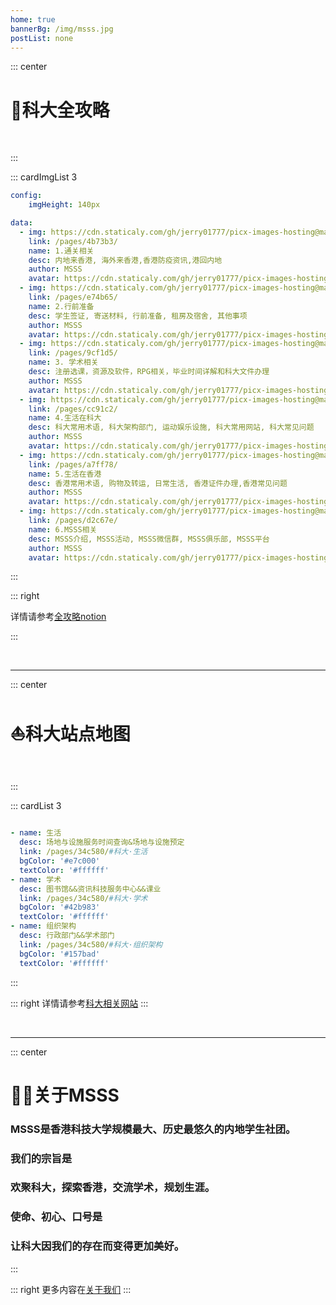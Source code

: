 ```yaml
---
home: true
bannerBg: /img/msss.jpg
postList: none
---
```


::: center

<h1>🎉科大全攻略</h1> 

<br>

:::

::: cardImgList 3

```yaml
config:
    imgHeight: 140px

data:
  - img: https://cdn.staticaly.com/gh/jerry01777/picx-images-hosting@master/20230811/全攻略1.4hh1ar1dto80.webp
    link: /pages/4b73b3/
    name: 1.通关相关
    desc: 内地来香港, 海外来香港,香港防疫资讯,港回内地
    author: MSSS
    avatar: https://cdn.staticaly.com/gh/jerry01777/picx-images-hosting@master/20230811/logo.42vc4fmywu00.webp
  - img: https://cdn.staticaly.com/gh/jerry01777/picx-images-hosting@master/20230811/全攻略2.659upkf8b800.webp
    link: /pages/e74b65/
    name: 2.行前准备
    desc: 学生签证, 寄送材料, 行前准备, 租房及宿舍, 其他事项
    author: MSSS
    avatar: https://cdn.staticaly.com/gh/jerry01777/picx-images-hosting@master/20230811/logo.42vc4fmywu00.webp
  - img: https://cdn.staticaly.com/gh/jerry01777/picx-images-hosting@master/20230811/全攻略3.2xbyp8spz2m0.webp
    link: /pages/9cf1d5/
    name: 3. 学术相关
    desc: 注册选课，资源及软件，RPG相关，毕业时间详解和科大文件办理
    author: MSSS
    avatar: https://cdn.staticaly.com/gh/jerry01777/picx-images-hosting@master/20230811/logo.42vc4fmywu00.webp
  - img: https://cdn.staticaly.com/gh/jerry01777/picx-images-hosting@master/20230811/全攻略4.3r3n9ej8g840.webp
    link: /pages/cc91c2/
    name: 4.生活在科大
    desc: 科大常用术语, 科大架构部门, 运动娱乐设施, 科大常用网站, 科大常见问题
    author: MSSS
    avatar: https://cdn.staticaly.com/gh/jerry01777/picx-images-hosting@master/20230811/logo.42vc4fmywu00.webp
  - img: https://cdn.staticaly.com/gh/jerry01777/picx-images-hosting@master/20230811/全攻略5.54ek3jbp67k0.webp
    link: /pages/a7ff78/
    name: 5.生活在香港
    desc: 香港常用术语, 购物及转运, 日常生活, 香港证件办理,香港常见问题
    author: MSSS
    avatar: https://cdn.staticaly.com/gh/jerry01777/picx-images-hosting@master/20230811/logo.42vc4fmywu00.webp
  - img: https://cdn.staticaly.com/gh/jerry01777/picx-images-hosting@master/20230811/全攻略6.4thoq8dcn6k0.webp
    link: /pages/d2c67e/
    name: 6.MSSS相关
    desc: MSSS介绍, MSSS活动, MSSS微信群, MSSS俱乐部, MSSS平台
    author: MSSS
    avatar: https://cdn.staticaly.com/gh/jerry01777/picx-images-hosting@master/20230811/logo.42vc4fmywu00.webp
```

:::

::: right

详情请参考[全攻略notion](https://inner7peace.notion.site/inner7peace/e240f6b284394b1981575233c06c91bf)

:::



<br>

<hr>

::: center

# ⛵科大站点地图 

<br>

:::

::: cardList 3

```yaml

- name: 生活
  desc: 场地与设施服务时间查询&场地与设施预定
  link: /pages/34c580/#科大·生活
  bgColor: '#e7c000'
  textColor: '#ffffff'
- name: 学术
  desc: 图书馆&&资讯科技服务中心&&课业
  link: /pages/34c580/#科大·学术
  bgColor: '#42b983'
  textColor: '#ffffff'
- name: 组织架构
  desc: 行政部门&&学术部门
  link: /pages/34c580/#科大·组织架构
  bgColor: '#157bad'
  textColor: '#ffffff'
```

:::

::: right
详情请参考[科大相关网站](/pages/34c580/)
:::



<br>

<hr>

::: center

<h1>💪🏻关于MSSS</h1>

<h3>MSSS是香港科技大学规模最大、历史最悠久的内地学生社团。</h3>

<h3>我们的宗旨是</h3>

<h3  >欢聚科大，探索香港，交流学术，规划生涯。</h3>

<h3>使命、初心、口号是</h3>

<h3 >让科大因我们的存在而变得更加美好。</h3>

:::

::: right
更多内容在[关于我们](/pages/912720/)
:::



<style>
    .card-item{
        height:150px;
        font-size:30px;
    }
    .banner {
        min-height: 30vw !important;
    }
</style>

 
